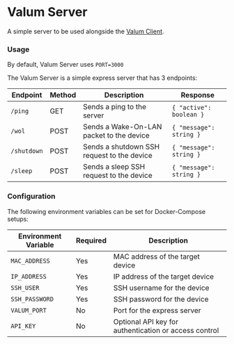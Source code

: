 # Valum Server

A simple server to be used alongside the [Valum Client](https://github.com/Vali-98/Valum-Client).

### Usage

By default, Valum Server uses `PORT=3000`

The Valum Server is a simple express server that has 3 endpoints:

| Endpoint    | Method | Description                                | Response                |
| ----------- | ------ | ------------------------------------------ | ----------------------- |
| `/ping`     | GET    | Sends a ping to the server                 | `{ "active": boolean }` |
| `/wol`      | POST   | Sends a Wake-On-LAN packet to the device   | `{ "message": string }` |
| `/shutdown` | POST   | Sends a shutdown SSH request to the device | `{ "message": string }` |
| `/sleep`    | POST   | Sends a sleep SSH request to the device    | `{ "message": string }` |

### Configuration

The following environment variables can be set for Docker-Compose setups:

| Environment Variable | Required | Description                                           |
| -------------------- | -------- | ----------------------------------------------------- |
| `MAC_ADDRESS`        | Yes      | MAC address of the target device                      |
| `IP_ADDRESS`         | Yes      | IP address of the target device                       |
| `SSH_USER`           | Yes      | SSH username for the device                           |
| `SSH_PASSWORD`       | Yes      | SSH password for the device                           |
| `VALUM_PORT`         | No       | Port for the express server                           |
| `API_KEY`            | No       | Optional API key for authentication or access control |
